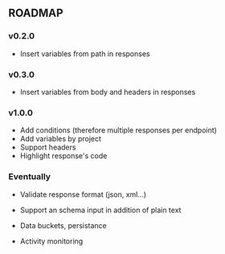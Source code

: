 ## ROADMAP

### v0.2.0

- Insert variables from path in responses

### v0.3.0

- Insert variables from body and headers in responses

### v1.0.0

- Add conditions (therefore multiple responses per endpoint)
- Add variables by project
- Support headers
- Highlight response's code

### Eventually

- Validate response format (json, xml...)

- Support an schema input in addition of plain text
- Data buckets, persistance
- Activity monitoring